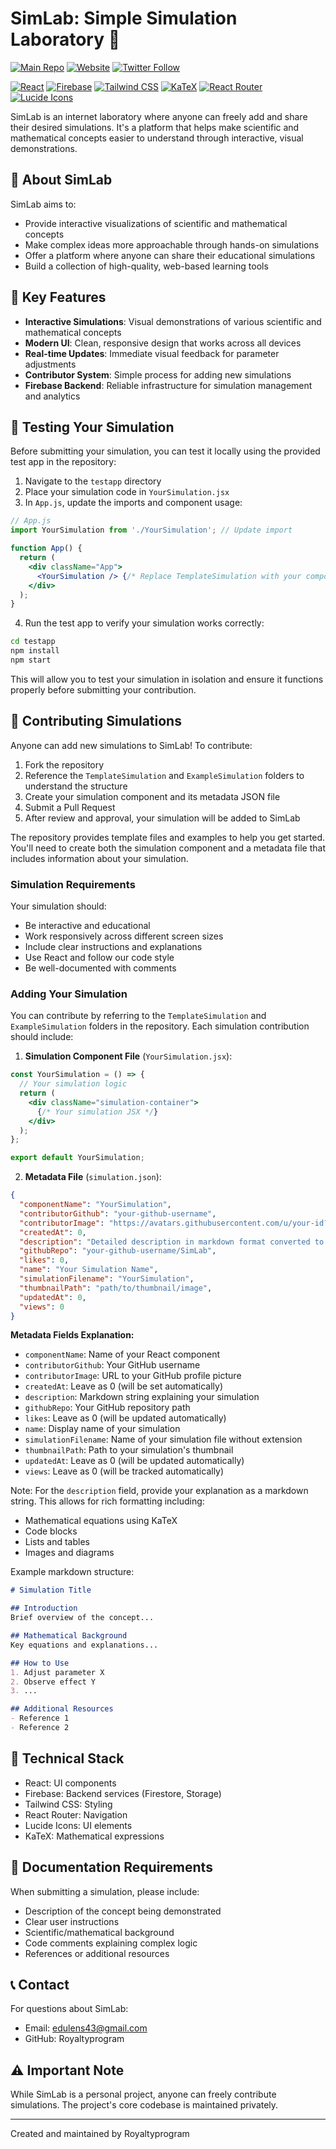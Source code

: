 # SimLab: Simple Simulation Laboratory 🧪

[![Main Repo](https://img.shields.io/badge/Main_Repo-SimLab-black?style=flat&logo=github)](https://github.com/Royaltyprogram/SimLab)
[![Website](https://img.shields.io/badge/website-simlab.info-blue?style=flat&logo=internet-explorer)](https://simlabapp.com)
[![Twitter Follow](https://img.shields.io/badge/follow-%40SimLab__official-1DA1F2?logo=twitter&style=flat)](https://twitter.com)

[![React](https://img.shields.io/badge/React-18.0.0-61DAFB?logo=react&logoColor=white)](https://reactjs.org/)
[![Firebase](https://img.shields.io/badge/Firebase-10.7.0-FFCA28?logo=firebase&logoColor=black)](https://firebase.google.com/)
[![Tailwind CSS](https://img.shields.io/badge/Tailwind_CSS-3.3.0-38B2AC?logo=tailwind-css&logoColor=white)](https://tailwindcss.com/)
[![KaTeX](https://img.shields.io/badge/KaTeX-0.16.9-yellow?logo=latex&logoColor=white)](https://katex.org/)
[![React Router](https://img.shields.io/badge/React_Router-6.20.0-CA4245?logo=react-router&logoColor=white)](https://reactrouter.com/)
[![Lucide Icons](https://img.shields.io/badge/Lucide_Icons-0.294.0-gray?logo=lucide&logoColor=white)](https://lucide.dev/)

SimLab is an internet laboratory where anyone can freely add and share their desired simulations. It's a platform that helps make scientific and mathematical concepts easier to understand through interactive, visual demonstrations.

## 🌟 About SimLab

SimLab aims to:
- Provide interactive visualizations of scientific and mathematical concepts
- Make complex ideas more approachable through hands-on simulations
- Offer a platform where anyone can share their educational simulations
- Build a collection of high-quality, web-based learning tools

## 🎯 Key Features

- **Interactive Simulations**: Visual demonstrations of various scientific and mathematical concepts
- **Modern UI**: Clean, responsive design that works across all devices
- **Real-time Updates**: Immediate visual feedback for parameter adjustments
- **Contributor System**: Simple process for adding new simulations
- **Firebase Backend**: Reliable infrastructure for simulation management and analytics

## 🧪 Testing Your Simulation

Before submitting your simulation, you can test it locally using the provided test app in the repository:

1. Navigate to the `testapp` directory
2. Place your simulation code in `YourSimulation.jsx`
3. In `App.js`, update the imports and component usage:

```jsx
// App.js
import YourSimulation from './YourSimulation'; // Update import

function App() {
  return (
    <div className="App">
      <YourSimulation /> {/* Replace TemplateSimulation with your component */}
    </div>
  );
}
```

4. Run the test app to verify your simulation works correctly:
```bash
cd testapp
npm install
npm start
```

This will allow you to test your simulation in isolation and ensure it functions properly before submitting your contribution.

## 👥 Contributing Simulations

Anyone can add new simulations to SimLab! To contribute:

1. Fork the repository
2. Reference the `TemplateSimulation` and `ExampleSimulation` folders to understand the structure
3. Create your simulation component and its metadata JSON file
4. Submit a Pull Request
5. After review and approval, your simulation will be added to SimLab

The repository provides template files and examples to help you get started. You'll need to create both the simulation component and a metadata file that includes information about your simulation.

### Simulation Requirements

Your simulation should:
- Be interactive and educational
- Work responsively across different screen sizes
- Include clear instructions and explanations
- Use React and follow our code style
- Be well-documented with comments

### Adding Your Simulation

You can contribute by referring to the `TemplateSimulation` and `ExampleSimulation` folders in the repository. Each simulation contribution should include:

1. **Simulation Component File** (`YourSimulation.jsx`):
```jsx
const YourSimulation = () => {
  // Your simulation logic
  return (
    <div className="simulation-container">
      {/* Your simulation JSX */}
    </div>
  );
};

export default YourSimulation;
```

2. **Metadata File** (`simulation.json`):
```json
{
  "componentName": "YourSimulation",
  "contributorGithub": "your-github-username",
  "contributorImage": "https://avatars.githubusercontent.com/u/your-id?v=4&size=64",
  "createdAt": 0,
  "description": "Detailed description in markdown format converted to string",
  "githubRepo": "your-github-username/SimLab",
  "likes": 0,
  "name": "Your Simulation Name",
  "simulationFilename": "YourSimulation",
  "thumbnailPath": "path/to/thumbnail/image",
  "updatedAt": 0,
  "views": 0
}
```

**Metadata Fields Explanation:**
- `componentName`: Name of your React component
- `contributorGithub`: Your GitHub username
- `contributorImage`: URL to your GitHub profile picture
- `createdAt`: Leave as 0 (will be set automatically)
- `description`: Markdown string explaining your simulation
- `githubRepo`: Your GitHub repository path
- `likes`: Leave as 0 (will be updated automatically)
- `name`: Display name of your simulation
- `simulationFilename`: Name of your simulation file without extension
- `thumbnailPath`: Path to your simulation's thumbnail
- `updatedAt`: Leave as 0 (will be updated automatically)
- `views`: Leave as 0 (will be tracked automatically)

Note: For the `description` field, provide your explanation as a markdown string. This allows for rich formatting including:
- Mathematical equations using KaTeX
- Code blocks
- Lists and tables
- Images and diagrams

Example markdown structure:
```markdown
# Simulation Title

## Introduction
Brief overview of the concept...

## Mathematical Background
Key equations and explanations...

## How to Use
1. Adjust parameter X
2. Observe effect Y
3. ...

## Additional Resources
- Reference 1
- Reference 2
```

## 🔧 Technical Stack

- React: UI components
- Firebase: Backend services (Firestore, Storage)
- Tailwind CSS: Styling
- React Router: Navigation
- Lucide Icons: UI elements
- KaTeX: Mathematical expressions

## 📝 Documentation Requirements

When submitting a simulation, please include:
- Description of the concept being demonstrated
- Clear user instructions
- Scientific/mathematical background
- Code comments explaining complex logic
- References or additional resources

## 📞 Contact

For questions about SimLab:
- Email: edulens43@gmail.com
- GitHub: Royaltyprogram

## ⚠️ Important Note

While SimLab is a personal project, anyone can freely contribute simulations. The project's core codebase is maintained privately.

---

Created and maintained by Royaltyprogram
